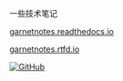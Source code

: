 一些技术笔记

[garnetnotes.readthedocs.io](http://garnetnotes.readthedocs.io/)


[garnetnotes.rtfd.io](http://garnetnotes.rtfd.io/)


<a href="https://github.com/ymma98/technotes" target="_blank">
  <i class="fab fa-github fa-2x"></i>
</a>

[![GitHub](https://img.shields.io/badge/GitHub-Repo-blue?logo=github)](https://github.com/yourusername/yourrepo)

<!--stackedit_data:
eyJoaXN0b3J5IjpbLTExOTkxMDY3MThdfQ==
-->